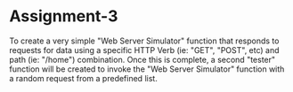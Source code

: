 # Assignment-3
To create a very simple "Web Server Simulator" function that responds to requests for data using a specific HTTP Verb (ie: "GET", "POST", etc) and path (ie: "/home") combination.  Once this is complete, a second "tester" function will be created to invoke the "Web Server Simulator" function with a random request from a predefined list.
